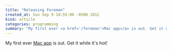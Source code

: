 ```yaml
---
title: "Releasing Foreman"
created_at: Sun Sep 9 18:55:00 -0500 2012
kind: article
categories: programming
summary: "My first ever <a href='/foreman'>Mac app</a> is out. Get it while it's hot!"
---
```


My first ever [Mac app](/foreman) is out. Get it while it's hot!
